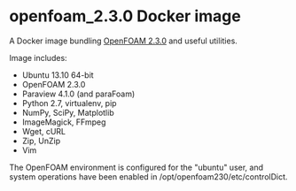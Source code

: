 openfoam_2.3.0 Docker image
===========================

A Docker image bundling [OpenFOAM 2.3.0](http://openfoam.org/version2.3.0/) and useful utilities.

Image includes:

- Ubuntu 13.10 64-bit
- OpenFOAM 2.3.0
- Paraview 4.1.0 (and paraFoam)
- Python 2.7, virtualenv, pip
- NumPy, SciPy, Matplotlib
- ImageMagick, FFmpeg
- Wget, cURL
- Zip, UnZip
- Vim

The OpenFOAM environment is configured for the "ubuntu" user, and system operations have been enabled in /opt/openfoam230/etc/controlDict.
